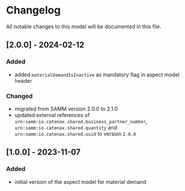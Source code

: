 # Changelog

All notable changes to this model will be documented in this file.

## [2.0.0] - 2024-02-12

### Added

- added `materialDemandIsInactive` as mandatory flag in aspect model header

### Changed

- migrated from SAMM version 2.0.0 to 2.1.0
- updated external references of `urn:samm:io.catenax.shared.business_partner_number`, `urn:samm:io.catenax.shared.quantity` and `urn:samm:io.catenax.shared.uuid` to version `2.0.0`

## [1.0.0] - 2023-11-07

### Added

- initial version of the aspect model for material demand
